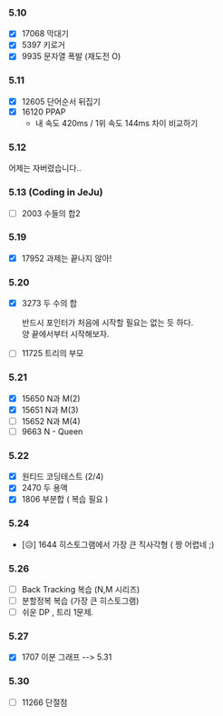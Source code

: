 ### 5.10

- [x] 17068 막대기
- [x] 5397 키로거
- [x] 9935 문자열 폭발 (재도전 O)

### 5.11

- [x] 12605 단어순서 뒤집기
- [x] 16120 PPAP
    - 내 속도 420ms / 1위 속도 144ms 차이 비교하기
    
### 5.12 

어제는 자버렸습니다..

### 5.13 (Coding in JeJu)
- [ ] 2003 수들의 합2

### 5.19

- [x] 17952 과제는 끝나지 않아!

### 5.20

- [x] 3273 두 수의 합
    
    반드시 포인터가 처음에 시작할 필요는 없는 듯 하다.
    <br>
    양 끝에서부터 시작해보자.
 
- [ ] 11725 트리의 부모

### 5.21

- [x] 15650 N과 M(2)
- [x] 15651 N과 M(3)
- [ ] 15652 N과 M(4)
- [ ] 9663 N - Queen

### 5.22

- [x] 원티드 코딩테스트 (2/4)
- [x] 2470 두 용액
- [x] 1806 부분합 ( 복습 필요 )

### 5.24

- [😥] 1644 히스토그램에서 가장 큰 직사각형 ( 짱 어렵네 ;)

### 5.26
- [ ] Back Tracking 복습 (N,M 시리즈)
- [ ] 분할정복 복습 (가장 큰 히스토그램)
- [ ] 쉬운 DP , 트리 1문제.

### 5.27

- [x] 1707 이분 그래프 --> 5.31 


### 5.30
- [ ] 11266 단절점


